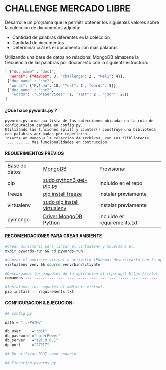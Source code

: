 # CHALLENGE MERCADO LIBRE 
Desarrolle un programa que le permita obtener los siguientes valores sobre la colección de documentos adjunta:

- Cantidad de palabras diferentes en la colección
- Cantidad de documentos
- Determinar cuál es el documento con más palabras

Utilizando una base de datos no relacional MongoDB almacene la frecuencia de las palabras por documento con la siguiente estructura:
```sh
[ {"doc_name" : "doc1",
  "words": {"devOps": 3, "challenge": 2 , "Meli": 4}},
 {"doc_name" : "doc2",
  "words": {"Python": 10, "Test": 1 , "words": 5}},
 {"doc_name" : "doc2", 
   "words": {"CoreServices": 1, "Test": 2 , "json": 20}}
]
```
#### ¿Que hace pywords.py ? 
    pywords.py arma una lista de las colecciones ubicadas en la ruta de configuracion cargada en config.py.
    Utilizando las funciones spli() y counter() construye una biblioteca con palabras agrupadas por repeticion.
    Inserta en MongoDB la coleccion de archivos, con sus blibliotecas.
    ........... Mas funcionalidades en contruccion.

#### REQUERIMIENTOS PREVIOS 
||||
|--|---|--|
| Base de datos| [MongoDB](https://docs.mongodb.com/manual/installation/)| Provisionar
| pip | [sudo python3  get-pip.py](https://bootstrap.pypa.io/get-pip.py) | Incluido en el repo
|freeze|[pip install freeze](https://pip.pypa.io/en/stable/reference/pip_freeze/)| instalar previamente
| virtualenv |[sudo pip install virtualenv](https://virtualenv.pypa.io/en/latest/userguide/) | instalar previamente
| pymongo | [Driver MongoDB Python](https://docs.mongodb.com/ecosystem/drivers/pymongo/) | incluido en requirements.txt

#### RECOMENDACIONES PARA CREAR AMBIENTE
```sh
#Crear directorio para lanzar el virtualenv y moverse a el.
mkdir pywords-run && cd pywords-run

#Lanzar el ambiente virtual y activarlo (Podemos desactivarlo con la opcion deactivate)
virtualenv venv && source venv/bin/activate  

#Descargamos los paquetes de la aplicacion al repo wget https://files  .
comandos................................................................

#Instalamos los paquetes al ambiente virtual.
pip install -r requirements.txt
```
#### CONFIGURACION & EJECUCION:
```sh
## config.py

path = "../PATH/"

db_user     ="root"
db_password ="superPower"
db_server   ="127.0.0.1"
dp_port     ="27017"

## No utilizar ROOT como usuario.

```
```sh
## Ejecucion pywords.py


```
